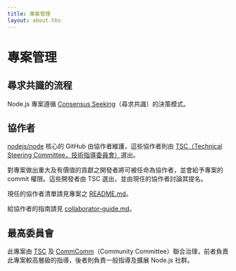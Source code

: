 ```yaml
---
title: 專案管理
layout: about.hbs
---
```


# 專案管理

## 尋求共識的流程

Node.js 專案遵循 [Consensus Seeking][]（尋求共識）的決策模式。

## 協作者

[nodejs/node][] 核心的 GitHub 由協作者維護，這些協作者則由 [TSC（Technical Steering Committee，技術指導委員會）][]選出。

對專案做出重大及有價值的貢獻之開發者將可被任命為協作者，並會給予專案的 commit 權限。這些開發者由 TSC 選出，並由現任的協作者討論其提名。

現任的協作者清單請見專案之 [README.md][]。

給協作者的指南請見 [collaborator-guide.md][]。

## 最高委員會

此專案由 [TSC][] 及 [CommComm][]（Community Committee）聯合治理，前者負責此專案較高層級的指導，後者則負責一般指導及擴展 Node.js 社群。

[collaborator-guide.md]: https://github.com/nodejs/node/blob/main/doc/contributing/collaborator-guide.md
[CommComm]: https://github.com/nodejs/community-committee/blob/master/Community-Committee-Charter.md
[Consensus Seeking]: https://en.wikipedia.org/wiki/Consensus-seeking_decision-making
[README.md]: https://github.com/nodejs/node/blob/main/README.md#current-project-team-members
[TSC]: https://github.com/nodejs/TSC/blob/master/TSC-Charter.md
[TSC（Technical Steering Committee，技術指導委員會）]: https://github.com/nodejs/TSC
[nodejs/node]: https://github.com/nodejs/node
